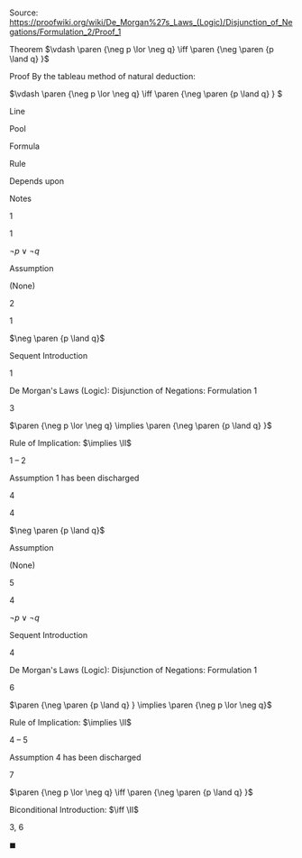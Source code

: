# 

Source: https://proofwiki.org/wiki/De_Morgan%27s_Laws_(Logic)/Disjunction_of_Negations/Formulation_2/Proof_1

Theorem
$\vdash \paren {\neg p \lor \neg q} \iff \paren {\neg \paren {p \land q} }$


Proof
By the tableau method of natural deduction:


$\vdash \paren {\neg p \lor \neg q} \iff \paren {\neg \paren {p \land q} } $


Line


Pool

Formula

Rule

Depends upon

Notes


1


1

$\neg p \lor \neg q$

Assumption

(None)




2


1

$\neg \paren {p \land q}$

Sequent Introduction

1

De Morgan's Laws (Logic): Disjunction of Negations: Formulation 1


3




$\paren {\neg p \lor \neg q} \implies \paren {\neg \paren {p \land q} }$

Rule of Implication: $\implies \II$

1 – 2

Assumption 1 has been discharged


4


4

$\neg \paren {p \land q}$

Assumption

(None)




5


4

$\neg p \lor \neg q$

Sequent Introduction

4

De Morgan's Laws (Logic): Disjunction of Negations: Formulation 1


6




$\paren {\neg \paren {p \land q} } \implies \paren {\neg p \lor \neg q}$

Rule of Implication: $\implies \II$

4 – 5

Assumption 4 has been discharged


7




$\paren {\neg p \lor \neg q} \iff \paren {\neg \paren {p \land q} }$

Biconditional Introduction: $\iff \II$

3, 6



$\blacksquare$





